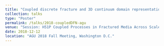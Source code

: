 ```yaml
---
title: "Coupled discrete fracture and 3D continuum domain representation to efficiently capture gas transport from underground cavities"
collection: talks
type: "Poster"
permalink: /talks/2018-coupledDFN-agu
venue: "Session: H51P Coupled Processes in Fractured Media Across Scales: Experimental and Modeling Advances" 
date: 2018-12-12
location: "AGU 2018 Fall Meeting, Washington D.C."
---
```


<!-- This is a description of your conference proceedings talk, note the different field in type. You can put anything in this field. -->


